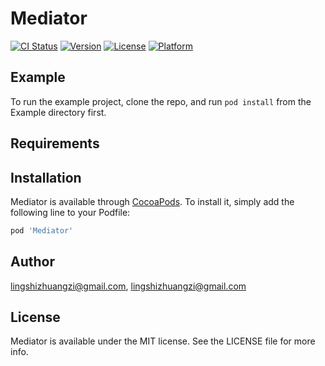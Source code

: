 # Mediator

[![CI Status](https://img.shields.io/travis/lingshizhuangzi@gmail.com/Mediator.svg?style=flat)](https://travis-ci.org/lingshizhuangzi@gmail.com/Mediator)
[![Version](https://img.shields.io/cocoapods/v/Mediator.svg?style=flat)](https://cocoapods.org/pods/Mediator)
[![License](https://img.shields.io/cocoapods/l/Mediator.svg?style=flat)](https://cocoapods.org/pods/Mediator)
[![Platform](https://img.shields.io/cocoapods/p/Mediator.svg?style=flat)](https://cocoapods.org/pods/Mediator)

## Example

To run the example project, clone the repo, and run `pod install` from the Example directory first.

## Requirements

## Installation

Mediator is available through [CocoaPods](https://cocoapods.org). To install
it, simply add the following line to your Podfile:

```ruby
pod 'Mediator'
```

## Author

lingshizhuangzi@gmail.com, lingshizhuangzi@gmail.com

## License

Mediator is available under the MIT license. See the LICENSE file for more info.
